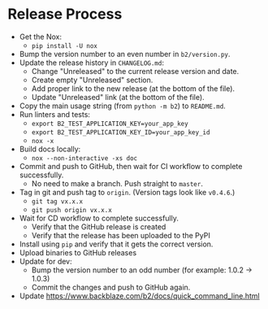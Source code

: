 # Release Process

- Get the Nox:
  - `pip install -U nox`
- Bump the version number to an even number in `b2/version.py`.
- Update the release history in `CHANGELOG.md`:
  - Change "Unreleased" to the current release version and date.
  - Create empty "Unreleased" section.
  - Add proper link to the new release (at the bottom of the file).
  - Update "Unreleased" link (at the bottom of the file).
- Copy the main usage string (from `python -m b2`) to `README.md`.
- Run linters and tests:
  - `export B2_TEST_APPLICATION_KEY=your_app_key`
  - `export B2_TEST_APPLICATION_KEY_ID=your_app_key_id`
  - `nox -x`
- Build docs locally:
  - `nox --non-interactive -xs doc`
- Commit and push to GitHub, then wait for CI workflow to complete successfully.
  - No need to make a branch. Push straight to `master`.
- Tag in git and push tag to `origin`.  (Version tags look like `v0.4.6`.)
    - `git tag vx.x.x`
    - `git push origin vx.x.x`
- Wait for CD workflow to complete successfully.
  - Verify that the GitHub release is created
  - Verify that the release has been uploaded to the PyPI
- Install using `pip` and verify that it gets the correct version.
- Upload binaries to GitHub releases
- Update for dev:
  - Bump the version number to an odd number (for example: 1.0.2 -> 1.0.3)
  - Commit the changes and push to GitHub again.
- Update https://www.backblaze.com/b2/docs/quick_command_line.html
